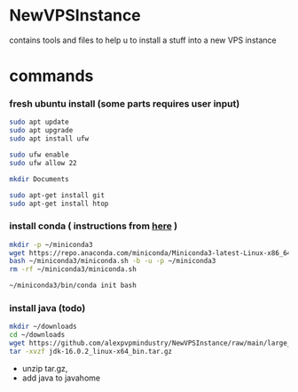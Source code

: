 # NewVPSInstance
contains tools and files to help u to install a stuff into a new VPS instance


# commands

### fresh ubuntu install (some parts requires user input)

```bash
sudo apt update
sudo apt upgrade
sudo apt install ufw

sudo ufw enable
sudo ufw allow 22

mkdir Documents

sudo apt-get install git
sudo apt-get install htop
```


### install conda ( instructions from [here](https://docs.conda.io/projects/miniconda/en/latest/index.html) )

``` bash
mkdir -p ~/miniconda3
wget https://repo.anaconda.com/miniconda/Miniconda3-latest-Linux-x86_64.sh -O ~/miniconda3/miniconda.sh
bash ~/miniconda3/miniconda.sh -b -u -p ~/miniconda3
rm -rf ~/miniconda3/miniconda.sh

~/miniconda3/bin/conda init bash
```

### install java (todo)

```bash
mkdir ~/downloads
cd ~/downloads
wget https://github.com/alexpvpmindustry/NewVPSInstance/raw/main/large_files/jdk-16.0.2_linux-x64_bin.tar.gz
tar -xvzf jdk-16.0.2_linux-x64_bin.tar.gz

```

- unzip tar.gz,
- add java to javahome
